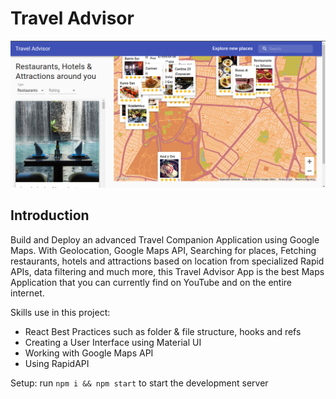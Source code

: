 # Travel Advisor

![Travel Advisor](https://github.com/arromero4/travel-advisor/blob/main/src/assets/travel-advisor.png)

## Introduction
Build and Deploy an advanced Travel Companion Application using Google Maps. With Geolocation, Google Maps API, Searching for places, Fetching restaurants, hotels and attractions based on location from specialized Rapid APIs, data filtering and much more, this Travel Advisor App is the best Maps Application that you can currently find on YouTube and on the entire internet.

Skills use in this project:
- React Best Practices such as folder & file structure, hooks and refs
- Creating a User Interface using Material UI
- Working with Google Maps API
- Using RapidAPI




Setup: run ```npm i && npm start``` to start the development server
